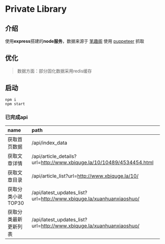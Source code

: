 Private Library
=

## 介绍
使用**express**搭建的**node服务**，数据来源于 [笔趣阁](http://www.xbiquge.la/) 使用 [puppeteer](https://github.com/puppeteer/puppeteer) 抓取

## 优化
>数据方面：部分固化数据采用redis缓存

## 启动
```
npm i
npm start
```

### 已完成api
|  name   | path  |
|  :----  | :---  |
| 获取首页数据 | /api/index_data |
| 获取文章详情 | /api/article_details?url=http://www.xbiquge.la/10/10489/4534454.html |
| 获取文章目录 | /api/article_list?url=http://www.xbiquge.la/10/ |
| 获取分类小说TOP30 | /api/latest_updates_list?url=http://www.xbiquge.la/xuanhuanxiaoshuo/ |
| 获取分类最新更新列表 | /api/latest_updates_list?url=http://www.xbiquge.la/xuanhuanxiaoshuo/ |

